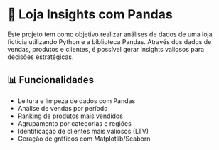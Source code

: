 # 🛒 Loja Insights com Pandas

Este projeto tem como objetivo realizar análises de dados de uma loja fictícia utilizando Python e a biblioteca Pandas. Através dos dados de vendas, produtos e clientes, é possível gerar insights valiosos para decisões estratégicas.

## 📊 Funcionalidades

- Leitura e limpeza de dados com Pandas
- Análise de vendas por período
- Ranking de produtos mais vendidos
- Agrupamento por categorias e regiões
- Identificação de clientes mais valiosos (LTV)
- Geração de gráficos com Matplotlib/Seaborn

